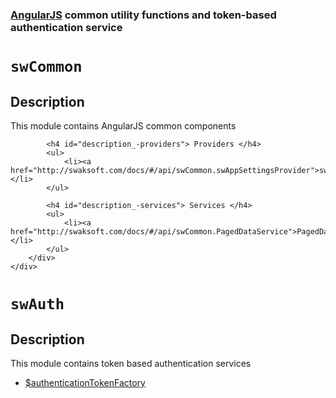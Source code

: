 ﻿### [AngularJS](http://angularjs.org/) common utility functions and token-based authentication service

<h1><code ng:non-bindable="">swCommon</code>
<div><span class="hint"></span></div>
</h1>
<div>
	<h2 id="description">Description</h2>
	<div class="description">
		<div class="swcommon-page">
			<p>This module contains AngularJS common components</p>

			<h4 id="description_-providers"> Providers </h4>
			<ul>
				<li><a href="http://swaksoft.com/docs/#/api/swCommon.swAppSettingsProvider">swAppSettings</a> </li>
			</ul>

			<h4 id="description_-services"> Services </h4> 
			<ul>
				<li><a href="http://swaksoft.com/docs/#/api/swCommon.PagedDataService">PagedDataService</a></li>
			</ul>
		</div>
	</div>
</div>

<h1><code ng:non-bindable="">swAuth</code>
<div><span class="hint"></span></div>
</h1>
<div>
	<h2 id="description">Description</h2>
	<div class="description">
		<div class="swauth-page">
			<p>This module contains token based authentication services</p>
			<ul>
				<li><a href="http://swaksoft.com/docs/#/api/swAuth.$authenticationTokenFactory">$authenticationTokenFactory</a> </li>
			</ul>
		</div>
	</div>
</div>
